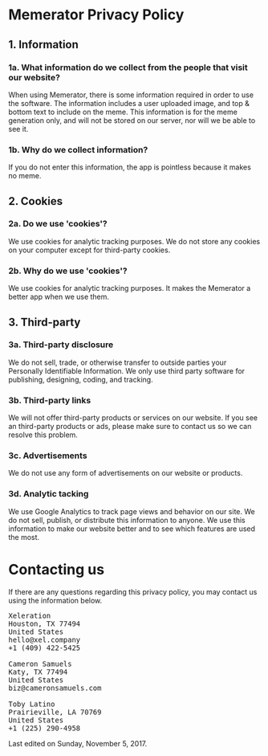 # Memerator Privacy Policy

## 1. Information
### 1a. What information do we collect from the people that visit our website?
When using Memerator, there is some information required in order to use the software.
The information includes a user uploaded image, and top & bottom text to include on the meme.
This information is for the meme generation only, and will not be stored on our server, nor will we be able to see it.
### 1b. Why do we collect information?
If you do not enter this information, the app is pointless because it makes no meme.

## 2. Cookies
### 2a. Do we use 'cookies'?
We use cookies for analytic tracking purposes.
We do not store any cookies on your computer except for third-party cookies.
### 2b. Why do we use 'cookies'?
We use cookies for analytic tracking purposes.
It makes the Memerator a better app when we use them.

## 3. Third-party
### 3a. Third-party disclosure
We do not sell, trade, or otherwise transfer to outside parties your Personally Identifiable Information.
We only use third party software for publishing, designing, coding, and tracking.
### 3b. Third-party links
We will not offer third-party products or services on our website.
If you see an third-party products or ads, please make sure to contact us so we can resolve this problem.
### 3c. Advertisements
We do not use any form of advertisements on our website or products.
### 3d. Analytic tacking
We use Google Analytics to track page views and behavior on our site.
We do not sell, publish, or distribute this information to anyone.
We use this information to make our website better and to see which features are used the most.

# Contacting us
If there are any questions regarding this privacy policy, you may contact us using the information below.
<pre>
Xeleration
Houston, TX 77494
United States
hello@xel.company
+1 (409) 422-5425

Cameron Samuels
Katy, TX 77494
United States
biz@cameronsamuels.com

Toby Latino
Prairieville, LA 70769
United States
+1 (225) 290-4958
</pre>
Last edited on Sunday, November 5, 2017.
